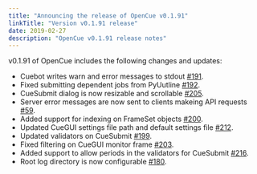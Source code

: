 ```yaml
---
title: "Announcing the release of OpenCue v0.1.91"
linkTitle: "Version v0.1.91 release"
date: 2019-02-27
description: "OpenCue v0.1.91 release notes"
---
```


v0.1.91 of OpenCue includes the following changes and updates:

*   Cuebot writes warn and error messages to stdout [#191](https://github.com/imageworks/OpenCue/pull/191).
*   Fixed submitting dependent jobs from PyUutline [#192](https://github.com/imageworks/OpenCue/pull/192).
*   CueSubmit dialog is now resizable and scrollable [#205](https://github.com/imageworks/OpenCue/pull/205).
*   Server error messages are now sent to clients makeing API requests [#59](https://github.com/imageworks/OpenCue/pull/59).
*   Added support for indexing on FrameSet objects [#200](https://github.com/imageworks/OpenCue/pull/200).
*   Updated CueGUI settings file path and default settings file [#212](https://github.com/imageworks/OpenCue/pull/212).
*   Updated validators on CueSubmit [#199](https://github.com/imageworks/OpenCue/pull/199).
*   Fixed filtering on CueGUI monitor frame [#203](https://github.com/imageworks/OpenCue/pull/203).
*   Added support to allow periods in the validators for CueSubmit [#216](https://github.com/imageworks/OpenCue/pull/216).
*   Root log directory is now configurable [#180](https://github.com/imageworks/OpenCue/pull/180).
